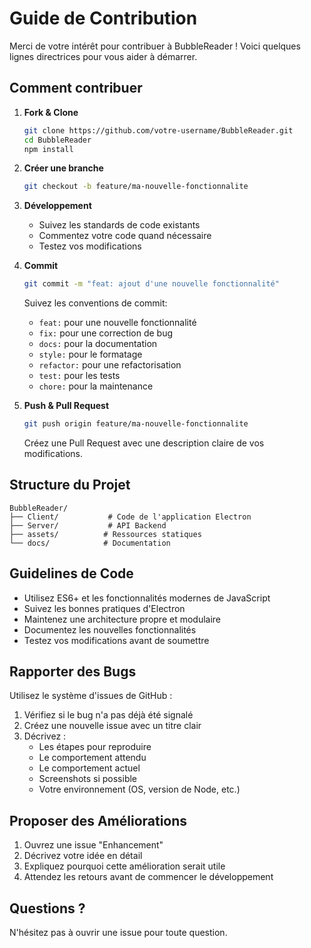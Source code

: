 # Guide de Contribution

Merci de votre intérêt pour contribuer à BubbleReader ! Voici quelques lignes directrices pour vous aider à démarrer.

## Comment contribuer

1. **Fork & Clone**
   ```bash
   git clone https://github.com/votre-username/BubbleReader.git
   cd BubbleReader
   npm install
   ```

2. **Créer une branche**
   ```bash
   git checkout -b feature/ma-nouvelle-fonctionnalite
   ```

3. **Développement**
   - Suivez les standards de code existants
   - Commentez votre code quand nécessaire
   - Testez vos modifications

4. **Commit**
   ```bash
   git commit -m "feat: ajout d'une nouvelle fonctionnalité"
   ```
   Suivez les conventions de commit:
   - `feat:` pour une nouvelle fonctionnalité
   - `fix:` pour une correction de bug
   - `docs:` pour la documentation
   - `style:` pour le formatage
   - `refactor:` pour une refactorisation
   - `test:` pour les tests
   - `chore:` pour la maintenance

5. **Push & Pull Request**
   ```bash
   git push origin feature/ma-nouvelle-fonctionnalite
   ```
   Créez une Pull Request avec une description claire de vos modifications.

## Structure du Projet

```
BubbleReader/
├── Client/           # Code de l'application Electron
├── Server/           # API Backend
├── assets/          # Ressources statiques
└── docs/            # Documentation
```

## Guidelines de Code

- Utilisez ES6+ et les fonctionnalités modernes de JavaScript
- Suivez les bonnes pratiques d'Electron
- Maintenez une architecture propre et modulaire
- Documentez les nouvelles fonctionnalités
- Testez vos modifications avant de soumettre

## Rapporter des Bugs

Utilisez le système d'issues de GitHub :
1. Vérifiez si le bug n'a pas déjà été signalé
2. Créez une nouvelle issue avec un titre clair
3. Décrivez :
   - Les étapes pour reproduire
   - Le comportement attendu
   - Le comportement actuel
   - Screenshots si possible
   - Votre environnement (OS, version de Node, etc.)

## Proposer des Améliorations

1. Ouvrez une issue "Enhancement"
2. Décrivez votre idée en détail
3. Expliquez pourquoi cette amélioration serait utile
4. Attendez les retours avant de commencer le développement

## Questions ?

N'hésitez pas à ouvrir une issue pour toute question. 